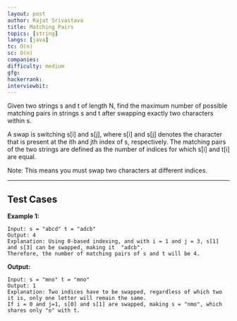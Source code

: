 ```yaml
---
layout: post
author: Rajat Srivastava
title: Matching Pairs
topics: [string]
langs: [java]
tc: O(n)
sc: O(n)
companies: 
difficulty: medium
gfg:
hackerrank:
interviewbit:
---
```


Given two strings s and t of length N, 
find the maximum number of possible matching pairs in strings s and t after swapping exactly two characters within s.

A swap is switching s[i] and s[j], 
where s[i] and s[j] denotes the character that is present at the ith and jth index of s, respectively. 
The matching pairs of the two strings are defined as the number of indices for which s[i] and t[i] are equal.

Note: This means you must swap two characters at different indices.

---

## Test Cases

**Example 1:** 
```
Input: s = "abcd" t = "adcb"
Output: 4
Explanation: Using 0-based indexing, and with i = 1 and j = 3, s[1] and s[3] can be swapped, making it  "adcb".
Therefore, the number of matching pairs of s and t will be 4.
```

**Output:** 
```
Input: s = "mno" t = "mno"
Output: 1
Explanation: Two indices have to be swapped, regardless of which two it is, only one letter will remain the same. 
If i = 0 and j=1, s[0] and s[1] are swapped, making s = "nmo", which shares only "o" with t.
```